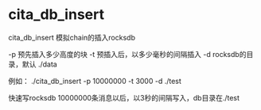 # cita_db_insert

cita_db_insert 模拟chain的插入rocksdb

-p  预先插入多少高度的块
-t  预插入后，以多少毫秒的间隔插入
-d  rocksdb的目录，默认 ./data

例如：
./cita_db_insert -p 10000000 -t 3000 -d ./test

快速写rocksdb 10000000条消息以后，以3秒的间隔写入，db目录在./test
